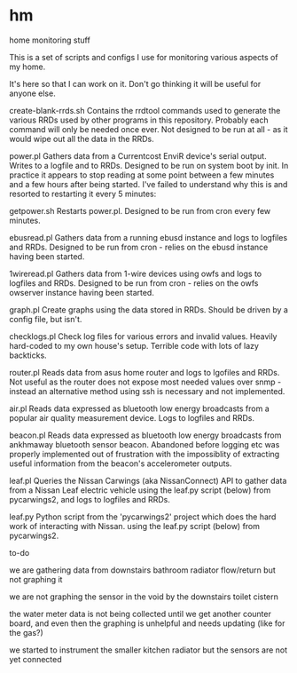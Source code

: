 # hm
home monitoring stuff

This is a set of scripts and configs I use for monitoring various aspects of my home.

It's here so that I can work on it. Don't go thinking it will be useful for anyone else.

create-blank-rrds.sh
Contains the rrdtool commands used to generate the various RRDs used by other programs in this repository.
Probably each command will only be needed once ever.
Not designed to be run at all - as it would wipe out all the data in the RRDs.

power.pl 
Gathers data from a Currentcost EnviR device's serial output.
Writes to a logfile and to RRDs.
Designed to be run on system boot by init. In practice it appears to stop reading at some point between a few minutes and a few hours after being started. I've failed to understand why this is and resorted to restarting it every 5 minutes:

getpower.sh
Restarts power.pl. Designed to be run from cron every few minutes.

ebusread.pl
Gathers data from a running ebusd instance and logs to logfiles and RRDs.
Designed to be run from cron - relies on the ebusd instance having been started.

1wireread.pl
Gathers data from 1-wire devices using owfs and logs to logfiles and RRDs.
Designed to be run from cron - relies on the owfs owserver instance having been started.

graph.pl
Create graphs using the data stored in RRDs.
Should be driven by a config file, but isn't.

checklogs.pl
Check log files for various errors and invalid values.
Heavily hard-coded to my own house's setup.
Terrible code with lots of lazy backticks.

router.pl
Reads data from asus home router and logs to lgofiles and RRDs.
Not useful as the router does not expose most needed values over snmp - instead an alternative method using ssh is necessary and not implemented.

air.pl
Reads data expressed as bluetooth low energy broadcasts from a popular air quality measurement device. Logs to logfiles and RRDs.

beacon.pl
Reads data expressed as bluetooth low energy broadcasts from ankhmaway bluetooth sensor beacon. Abandoned before logging etc was properly implemented out of frustration with the impossiblity of extracting useful information from the beacon's accelerometer outputs.

leaf.pl
Queries the Nissan Carwings (aka NissanConnect) API to gather data from a Nissan Leaf electric vehicle using the leaf.py script (below) from pycarwings2, and logs to logfiles and RRDs.

leaf.py
Python script from the 'pycarwings2' project which does the hard work of interacting with Nissan. using the leaf.py script (below) from pycarwings2.



to-do

we are gathering data from downstairs bathroom radiator flow/return but not graphing it

we are not graphing the sensor in the void by the downstairs toilet cistern

the water meter data is not being collected until we get another counter board, and even then the graphing is unhelpful and needs updating (like for the gas?)

we started to instrument the smaller kitchen radiator but the sensors are not yet connected
